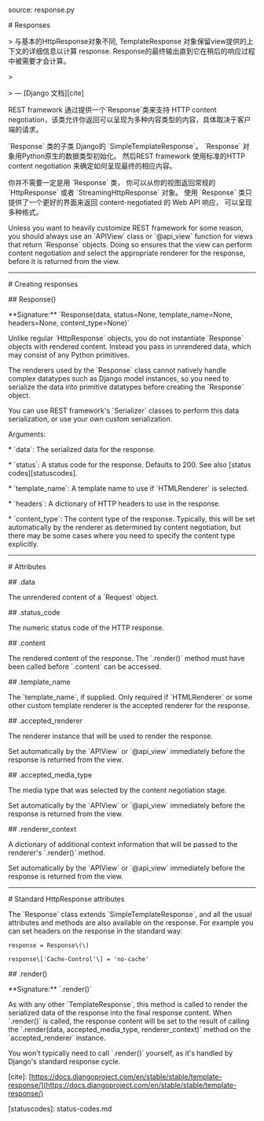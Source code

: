 source: response.py

\# Responses

&gt; 与基本的HttpResponse对象不同, TemplateResponse 对象保留view提供的上下文的详细信息以计算 response.  Response的最终输出直到它在稍后的响应过程中被需要才会计算。

&gt;

&gt; — \[Django 文档\]\[cite\]

REST framework 通过提供一个\`Response\`类来支持 HTTP content negotiation，该类允许你返回可以呈现为多种内容类型的内容，具体取决于客户端的请求。

 \`Response\` 类的子类 Django的 \`SimpleTemplateResponse\`。  \`Response\` 对象用Python原生的数据类型初始化。 然后REST framework 使用标准的HTTP content negotiation 来确定如何呈现最终的相应内容。

你并不需要一定是用 \`Response\` 类， 你可以从你的视图返回常规的 \`HttpResponse\` 或者 \`StreamingHttpResponse\` 对象。  使用 \`Response\` 类只提供了一个更好的界面来返回 content-negotiated 的 Web API 响应， 可以呈现多种格式。

Unless you want to heavily customize REST framework for some reason, you should always use an \`APIView\` class or \`@api\_view\` function for views that return \`Response\` objects.  Doing so ensures that the view can perform content negotiation and select the appropriate renderer for the response, before it is returned from the view.

---

\# Creating responses

\#\# Response\(\)

\*\*Signature:\*\* \`Response\(data, status=None, template\_name=None, headers=None, content\_type=None\)\`

Unlike regular \`HttpResponse\` objects, you do not instantiate \`Response\` objects with rendered content.  Instead you pass in unrendered data, which may consist of any Python primitives.

The renderers used by the \`Response\` class cannot natively handle complex datatypes such as Django model instances, so you need to serialize the data into primitive datatypes before creating the \`Response\` object.

You can use REST framework's \`Serializer\` classes to perform this data serialization, or use your own custom serialization.

Arguments:

\* \`data\`: The serialized data for the response.

\* \`status\`: A status code for the response.  Defaults to 200.  See also \[status codes\]\[statuscodes\].

\* \`template\_name\`: A template name to use if \`HTMLRenderer\` is selected.

\* \`headers\`: A dictionary of HTTP headers to use in the response.

\* \`content\_type\`: The content type of the response.  Typically, this will be set automatically by the renderer as determined by content negotiation, but there may be some cases where you need to specify the content type explicitly.

---

\# Attributes

\#\# .data

The unrendered content of a \`Request\` object.

\#\# .status\_code

The numeric status code of the HTTP response.

\#\# .content

The rendered content of the response.  The \`.render\(\)\` method must have been called before \`.content\` can be accessed.

\#\# .template\_name

The \`template\_name\`, if supplied.  Only required if \`HTMLRenderer\` or some other custom template renderer is the accepted renderer for the response.

\#\# .accepted\_renderer

The renderer instance that will be used to render the response.

Set automatically by the \`APIView\` or \`@api\_view\` immediately before the response is returned from the view.

\#\# .accepted\_media\_type

The media type that was selected by the content negotiation stage.

Set automatically by the \`APIView\` or \`@api\_view\` immediately before the response is returned from the view.

\#\# .renderer\_context

A dictionary of additional context information that will be passed to the renderer's \`.render\(\)\` method.

Set automatically by the \`APIView\` or \`@api\_view\` immediately before the response is returned from the view.

---

\# Standard HttpResponse attributes

The \`Response\` class extends \`SimpleTemplateResponse\`, and all the usual attributes and methods are also available on the response.  For example you can set headers on the response in the standard way:

```
response = Response\(\)

response\['Cache-Control'\] = 'no-cache'
```

\#\# .render\(\)

\*\*Signature:\*\* \`.render\(\)\`

As with any other \`TemplateResponse\`, this method is called to render the serialized data of the response into the final response content.  When \`.render\(\)\` is called, the response content will be set to the result of calling the \`.render\(data, accepted\_media\_type, renderer\_context\)\` method on the \`accepted\_renderer\` instance.

You won't typically need to call \`.render\(\)\` yourself, as it's handled by Django's standard response cycle.

\[cite\]: [https://docs.djangoproject.com/en/stable/stable/template-response/](https://docs.djangoproject.com/en/stable/stable/template-response/)

\[statuscodes\]: status-codes.md

